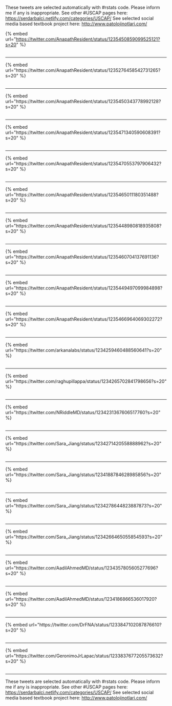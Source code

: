 

These tweets are selected automatically with #rstats code. Please inform me if any is inappropriate.
See other #USCAP pages here: https://serdarbalci.netlify.com/categories/USCAP/ 
See selected social media based textbook project here: http://www.patolojinotlari.com/

{% embed url="https://twitter.com/AnapathResident/status/1235450859099525121?s=20" %}<br>
<br>
<hr>
{% embed url="https://twitter.com/AnapathResident/status/1235276458542731265?s=20" %}<br>
<br>
<hr>
{% embed url="https://twitter.com/AnapathResident/status/1235450343778992128?s=20" %}<br>
<br>
<hr>
{% embed url="https://twitter.com/AnapathResident/status/1235471340590608391?s=20" %}<br>
<br>
<hr>
{% embed url="https://twitter.com/AnapathResident/status/1235470553797906432?s=20" %}<br>
<br>
<hr>
{% embed url="https://twitter.com/AnapathResident/status/1235465011180351488?s=20" %}<br>
<br>
<hr>
{% embed url="https://twitter.com/AnapathResident/status/1235448980818935808?s=20" %}<br>
<br>
<hr>
{% embed url="https://twitter.com/AnapathResident/status/1235460704137691136?s=20" %}<br>
<br>
<hr>
{% embed url="https://twitter.com/AnapathResident/status/1235449497099984898?s=20" %}<br>
<br>
<hr>
{% embed url="https://twitter.com/AnapathResident/status/1235466964069302272?s=20" %}<br>
<br>
<hr>
{% embed url="https://twitter.com/arkanalabs/status/1234259460488560641?s=20" %}<br>
<br>
<hr>
{% embed url="https://twitter.com/raghupillappa/status/1234265702841798656?s=20" %}<br>
<br>
<hr>
{% embed url="https://twitter.com/NRiddleMD/status/1234231367606517760?s=20" %}<br>
<br>
<hr>
{% embed url="https://twitter.com/Sara_Jiang/status/1234271420558888962?s=20" %}<br>
<br>
<hr>
{% embed url="https://twitter.com/Sara_Jiang/status/1234188784628985856?s=20" %}<br>
<br>
<hr>
{% embed url="https://twitter.com/Sara_Jiang/status/1234278644823887873?s=20" %}<br>
<br>
<hr>
{% embed url="https://twitter.com/Sara_Jiang/status/1234266465055854593?s=20" %}<br>
<br>
<hr>
{% embed url="https://twitter.com/AadilAhmedMD/status/1234357805605277696?s=20" %}<br>
<br>
<hr>
{% embed url="https://twitter.com/AadilAhmedMD/status/1234186866536017920?s=20" %}<br>
<br>
<hr>
{% embed url="https://twitter.com/DrFNA/status/1233847102087876610?s=20" %}<br>
<br>
<hr>
{% embed url="https://twitter.com/GeronimoJrLapac/status/1233837677205573632?s=20" %}<br>
<br>
<hr>


These tweets are selected automatically with #rstats code. Please inform me if any is inappropriate.
See other #USCAP pages here: https://serdarbalci.netlify.com/categories/USCAP/ 
See selected social media based textbook project here: http://www.patolojinotlari.com/
